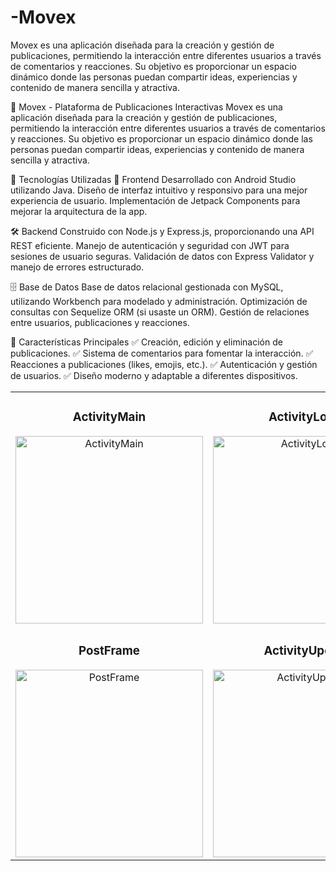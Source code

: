 # -Movex

Movex es una aplicación diseñada para la creación y gestión de publicaciones, permitiendo la interacción entre diferentes usuarios a través de comentarios y reacciones. Su objetivo es proporcionar un espacio dinámico donde las personas puedan compartir ideas, experiencias y contenido de manera sencilla y atractiva.

📱 Movex - Plataforma de Publicaciones Interactivas
Movex es una aplicación diseñada para la creación y gestión de publicaciones, permitiendo la interacción entre diferentes usuarios a través de comentarios y reacciones. Su objetivo es proporcionar un espacio dinámico donde las personas puedan compartir ideas, experiencias y contenido de manera sencilla y atractiva.

🚀 Tecnologías Utilizadas
🎨 Frontend
Desarrollado con Android Studio utilizando Java.
Diseño de interfaz intuitivo y responsivo para una mejor experiencia de usuario.
Implementación de Jetpack Components para mejorar la arquitectura de la app.

🛠️ Backend
Construido con Node.js y Express.js, proporcionando una API REST eficiente.
Manejo de autenticación y seguridad con JWT para sesiones de usuario seguras.
Validación de datos con Express Validator y manejo de errores estructurado.

🗄️ Base de Datos
Base de datos relacional gestionada con MySQL, utilizando Workbench para modelado y administración.
Optimización de consultas con Sequelize ORM (si usaste un ORM).
Gestión de relaciones entre usuarios, publicaciones y reacciones.

🌟 Características Principales
✅ Creación, edición y eliminación de publicaciones.
✅ Sistema de comentarios para fomentar la interacción.
✅ Reacciones a publicaciones (likes, emojis, etc.).
✅ Autenticación y gestión de usuarios.
✅ Diseño moderno y adaptable a diferentes dispositivos.

<table>
  <tr>
    <td align="center">
      <h3>ActivityMain</h3>
      <img src="https://github.com/user-attachments/assets/8e0b2048-d843-40c8-910c-c8de48fbc058" alt="ActivityMain" width="300px">
    </td>
    <td align="center">
      <h3>ActivityLogin</h3>
      <img src="https://github.com/user-attachments/assets/5ec5a5e0-94b6-483d-bec9-121dff7285c1" alt="ActivityLogin" width="300px">
    </td>
    <td align="center">
      <h3>ActivityRegister</h3>
      <img src="https://github.com/user-attachments/assets/c0369c6e-23e5-47f1-9592-0d9f02881de5b" alt="ActivityRegister" width="300px">
    </td>
  </tr>
  <tr>
    <td align="center">
      <h3>PostFrame</h3>
      <img src="https://github.com/user-attachments/assets/78c0413c-bfb9-4749-bbec-aae22fdce1d3" alt="PostFrame" width="300px">
    </td>
    <td align="center">
      <h3>ActivityUpdate</h3>
      <img src="https://github.com/user-attachments/assets/7285247f-8085-4fa3-b7ed-ac546dc731a9" alt="ActivityUpdate" width="300px">
    </td>
    <td align="center">
      <h3>Modelo Entidad Relacion</h3>
      <img src="https://github.com/user-attachments/assets/bfb0c806-1315-4485-9fac-f9f7b139ba5b" alt="Modelo Entidad Relacion" width="300px">
    </td>
  </tr>
</table>









